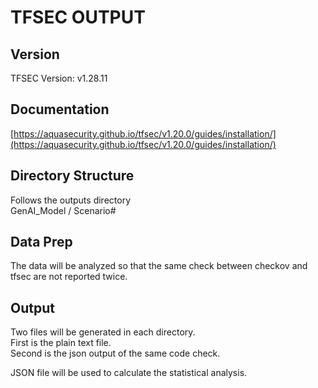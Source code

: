 # TFSEC OUTPUT

## Version
TFSEC Version: v1.28.11

## Documentation
[https://aquasecurity.github.io/tfsec/v1.20.0/guides/installation/](https://aquasecurity.github.io/tfsec/v1.20.0/guides/installation/)

## Directory Structure
Follows the outputs directory  
GenAI_Model / Scenario#

## Data Prep
The data will be analyzed so that the same check between checkov and tfsec are not reported twice. 

## Output
Two files will be generated in each directory.  
First is the plain text file.  
Second is the json output of the same code check.

JSON file will be used to calculate the statistical analysis. 
